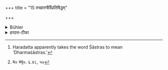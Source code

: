 +++
title = "15 तच्छास्त्रैर्विप्रतिषिद्धम्"

+++

<details><summary>Bühler</summary>

15. (But) that (opinion) is opposed to the Śāstras. [^8] 


[^8]:  Haradatta apparently takes the word Śāstras to mean 'Dharmaśāstras.'
</details>

<details><summary>हरदत्त-टीका</summary>

## सूत्रम्
तच्छास्त्रैर्विप्रतिषिद्धम् ॥१५॥  
### प्रस्तावः
तदिदं निराकरोति—  
## टिप्पनी
यानि यतेर् एव कर्तव्यप्रतिपादनपराणि शास्त्राणि,  
तैर् एव तद्विप्रतिषिद्धम् । तत्र मनुः—  

[^५]क्रुध्यन्तं न प्रतिक्रुध्येदाक्रुष्टः कुशलं वदेत् ।  
सप्तद्वारावकीर्णां च न वाचमनृतां वदेत् ॥  
न चोत्पातनिमित्ताभ्यां न नक्षत्राङ्गविद्यया ।  
नानुशासनवादाभ्यां भिक्षां लिप्सेत कर्हिचित् ॥ इति  
अतो यतिमेव प्रकृत्य यानि विहितानि कर्माणि तानि कर्तव्यानि । यानि च निषिद्धानि तानि च वर्जनीयानि ॥ १५ ॥  

[^५]: म० स्मृ०. ६.४८, ५०
</details>
